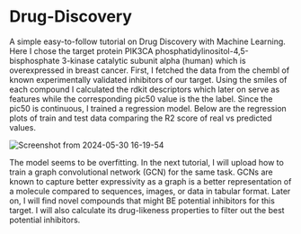 # Drug-Discovery
A simple easy-to-follow tutorial on Drug Discovery with Machine Learning. Here I chose the target protein PIK3CA phosphatidylinositol-4,5-bisphosphate 3-kinase catalytic subunit alpha (human) which is overexpressed in breast cancer. First, I fetched the data from the chembl of known experimentally validated inhibitors of our target. Using the smiles of each compound I calculated the rdkit descriptors which later on serve as features while the corresponding pic50 value is the the label. Since the pic50 is continuous, I trained a regression model. 
Below are the regression plots of train and test data comparing the R2 score of real vs predicted values. 

![Screenshot from 2024-05-30 16-19-54](https://github.com/sumone-compbio/drug-discovery/assets/43076959/61fae071-1bc8-4d7c-944e-34b57999eabb)

The model seems to be overfitting. In the next tutorial, I will upload how to train a graph convolutional network (GCN) for the same task. GCNs are known to capture better expressivity as a graph is a better representation of a molecule compared to sequences, images, or data in tabular format. Later on, I will find novel compounds that might BE potential inhibitors for this target. I will also calculate its drug-likeness properties to filter out the best potential inhibitors.
